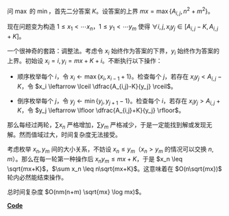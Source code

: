 问 $\max$ 的 $\min$，首先二分答案 $K$。设答案的上界 $mx=\max\{A_{i,j},n^2+m^2\}$。

现在问题变为构造 $1 \leq x_1 < \cdots x_n$，$1 \leq y_1 < \cdots y_m$ 使得 $\forall i,j,x_iy_j \in [A_{i,j}-K,A_{i,j}+K]$。

一个很神奇的套路：调整法。考虑令 $x_i$ 始终作为答案的下界，$y_i$ 始终作为答案的上界。初始设 $x_i=i,y_i=mx+K+i$。不断执行以下操作：

- 顺序枚举每个 $i$，令 $x_i \leftarrow \max\{x_i,x_{i-1}+1\}$。检查每个 $j$，若存在 $x_i y_j < A_{i,j}-K$，令 $x_i \leftarrow \lceil \dfrac{A_{i,j}-K}{y_j} \rceil$。

- 倒序枚举每个 $j$，令 $y_j \leftarrow \min\{y_j,y_{j+1}-1\}$。检查每个 $i$，若存在 $x_i y_j > A_{i,j}+K$，令 $y_j \leftarrow \lfloor \dfrac{A_{i,j}+K}{y_j} \rfloor$。

那么每经过两轮，$\sum x_n$ 严格增加，$\sum y_m$ 严格减少，于是一定能找到解或发现无解。然而值域过大，时间复杂度无法接受。

考虑枚举 $x_n,y_m$ 间的大小关系，不妨设 $x_n \leq y_m$（$x_n > y_m$ 的情况可以交换 $n,m$）。那么在每一轮第一种操作后 $x_n y_m \leq mx+K$，于是 $x_n \leq \sqrt{mx+K}$，$\sum x_n \leq n\sqrt{mx+K}$。这意味着在 $O(n\sqrt{mx})$ 轮内必然能结束操作。

总时间复杂度 $O(nm(n+m) \sqrt{mx} \log mx)$。

[**Code**](https://atcoder.jp/contests/agc061/submissions/39066710)